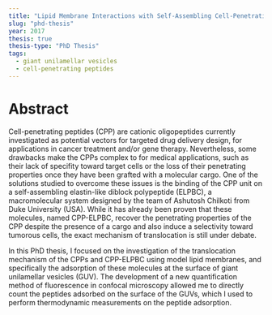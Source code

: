 ```yaml
---
title: "Lipid Membrane Interactions with Self-Assembling Cell-Penetrating Peptides"
slug: "phd-thesis"
year: 2017
thesis: true
thesis-type: "PhD Thesis"
tags:
  - giant unilamellar vesicles
  - cell-penetrating peptides
---
```


# Abstract

Cell-penetrating peptides (CPP) are cationic oligopeptides currently investigated as potential vectors
for targeted drug delivery design, for applications in cancer treatment and/or gene therapy.
Nevertheless, some drawbacks make the CPPs complex to for medical applications, such as their
lack of specifity toward target cells or the loss of their penetrating properties once they have been
grafted with a molecular cargo. One of the solutions studied to overcome these issues is the binding
of the CPP unit on a self-assembling elastin-like diblock polypeptide (ELPBC), a macromolecular
system designed by the team of Ashutosh Chilkoti from Duke University (USA). While it has already
been proven that these molecules, named CPP-ELPBC, recover the penetrating properties of the
CPP despite the presence of a cargo and also induce a selectivity toward tumorous cells, the exact
mechanism of translocation is still under debate.

In this PhD thesis, I focused on the investigation of the translocation mechanism of the CPPs and
CPP-ELPBC using model lipid membranes, and specifically the adsorption of these molecules at the
surface of giant unilamellar vesicles (GUV). The development of a new quantification method of
fluorescence in confocal microscopy allowed me to directly count the peptides adsorbed on the
surface of the GUVs, which I used to perform thermodynamic measurements on the peptide
adsorption.
